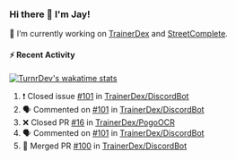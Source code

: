 ### Hi there 👋 I'm Jay!

🔭 I’m currently working on [TrainerDex](https://www.github.com/TrainerDex) and [StreetComplete](https://github.com/streetcomplete/StreetComplete).

#### :zap: Recent Activity

[![TurnrDev's wakatime stats](https://github-readme-stats.vercel.app/api/wakatime?username=TurnrDev)](https://wakatime.com/@TurnrDev)
<br>
<!--START_SECTION:activity-->
1. ❗️ Closed issue [#101](https://github.com/TrainerDex/DiscordBot/issues/101) in [TrainerDex/DiscordBot](https://github.com/TrainerDex/DiscordBot)
2. 🗣 Commented on [#101](https://github.com/TrainerDex/DiscordBot/issues/101) in [TrainerDex/DiscordBot](https://github.com/TrainerDex/DiscordBot)
3. ❌ Closed PR [#16](https://github.com/TrainerDex/PogoOCR/pull/16) in [TrainerDex/PogoOCR](https://github.com/TrainerDex/PogoOCR)
4. 🗣 Commented on [#101](https://github.com/TrainerDex/DiscordBot/issues/101) in [TrainerDex/DiscordBot](https://github.com/TrainerDex/DiscordBot)
5. 🎉 Merged PR [#100](https://github.com/TrainerDex/DiscordBot/pull/100) in [TrainerDex/DiscordBot](https://github.com/TrainerDex/DiscordBot)
<!--END_SECTION:activity-->
